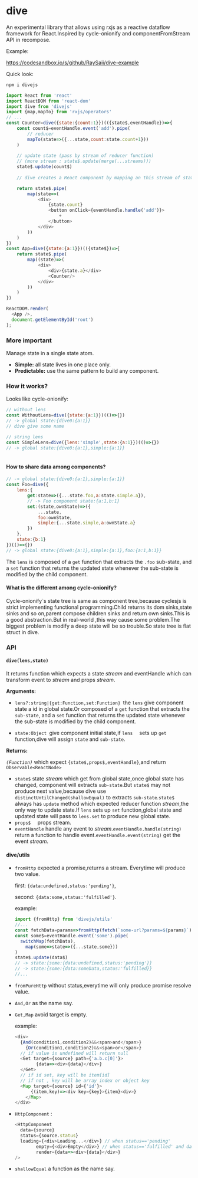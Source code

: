 # dive 

An experimental library that allows using rxjs as a reactive dataflow framework for React.Inspired by cycle-onionify and componentFromStream API in recompose.

Example:

<https://codesandbox.io/s/github/RaySaii/dive-example>

Quick look:

```javascript
npm i divejs
```



```js
import React from 'react'
import ReactDOM from 'react-dom'
import dive from 'divejs'
import {map,mapTo} from 'rxjs/operators'
// ...
const Counter=dive({state:{count:1}})(({state$,eventHandle})=>{
    const count$=eventHandle.event('add').pipe(
        // reducer
    	mapTo(state=>({...state,count:state.count+1}))
    )
    
    // update state (pass by stream of reducer function)
    // (more stream : state$.update(merge(...streams)))
    state$.update(count$)
    
    // dive creates a React component by mapping an this stream of state$ to a stream of React nodes (vdom).

    return state$.pipe(
    	map(state=>(
        	<div>
                {state.count}
                <button onClick={eventHandle.handle('add')}>
                    +
                </button>
            </div>
        ))
    )
})
const App=dive({state:{a:1}})(({state$})=>{
    return state$.pipe(
    	map((state)=>(
            <div>
            	<div>{state.a}</div>
            	<Counter/>
            </div>
        ))
    )
})

ReactDOM.render(
  <App />,
  document.getElementById('root')
);
```

### More important

Manage state in a single state atom.

- **Simple:** all state lives in one place only.
- **Predictable:** use the same pattern to build any component.

### How it works?

Looks like cycle-onionify:

```js
// without lens
const WithoutLens=dive({state:{a:1}})(()=>{})
// -> global state:{dive0:{a:1}}
// dive give some name

// string lens
const SimpleLens=dive({lens:'simple',state:{a:1}})(()=>{})
// -> global state:{dive0:{a:1},simple:{a:1}}
                                      
```

#### How to share data among components?

```js
// -> global state:{dive0:{a:1},simple:{a:1}}
const Foo=dive({
    lens:{
        get:state=>({...state.foo,a:state.simple.a}),
        // -> Foo component state:{a:1,b:1}
        set:(state,ownState)=>({
            ...state,
            foo:ownState,
            simple:{...state.simple,a:ownState.a}
        })
    },
    state:{b:1}
})(()=>{})
// -> global state:{dive0:{a:1},simple:{a:1},foo:{a:1,b:1}}
```

The `lens` is composed of a `get` function that extracts the `.foo` sub-state, and a `set` function that returns the updated state whenever the sub-state is modified by the child component. 

#### What is the different among cycle-onionify?

Cycle-onionify`s state tree is same as component tree,because cyclesjs is strict implementing functional programming.Child returns its dom sinks,state sinks and so on,parent compose children sinks and return own sinks.This is a good abstraction.But in real-world ,this way cause some problem.The biggest problem is modify a deep state will be so trouble.So state tree is flat struct in dive.

### API

#### `dive(lens,state)`

It returns function which expects a state *stream* and eventHandle which can transform event to *stream* and  props *stream*. 

**Arguments:**


- `lens?:string|{get:Function,set:Function} `the `lens`  give component state a id in global state.Or composed of a `get` function that extracts the `sub-state`, and a `set` function that returns the updated state whenever the sub-state is modified by the child component.

- `state:Object `give component initial state,if `lens  ` sets up `get` function,dive will assign `state` and `sub-state`.



**Returns:**


*`(Function)`* which expect `{state$,props$,eventHandle}`,and return `Observable<ReactNode>`

- `state$` state *stream* which get from global state,once global state has changed, component will extracts `sub-state`.But `state$` may not produce next value,because dive use `distinctUntilChanged(shallowEqual)` to  extracts `sub-state`.`state$` always has `update` method which expected reducer function *stream*,the only way to update state.If `lens` sets up `set` function,global state and updated state will pass to `lens.set` to produce new global state.
- `props$  ` props stream.
- `eventHandle` handle any event to *stream*.`eventHandle.handle(string)` return a function to handle event.`eventHandle.event(string)` get the event *stream*.





#### dive/utils

- `fromHttp` expected a promise,returns a stream. Everytime will produce two value.

  first:  `{data:undefined,status:'pending'}`,

  second:  `{data:some,status:'fulfilled'}`.

  example:

  ```js
  import {fromHttp} from 'divejs/utils'
  //...
  const fetchData=params=>fromHttp(fetch(`some-url?params=${params}`).then(res=>res.json()))
  const some$=eventHandle.event('some').pipe(
  	switchMap(fetchData),
      map(some=>state=>({...state,some}))
  )
  state$.update(data$)
  // -> state:{some:{data:undefined,status:'pending'}}
  // -> state:{some:{data:someData,status:'fulfilled}}
  //...
  ```

- `fromPureHttp` without status,everytime will only produce promise resolve value.

- `And,Or` as the name say.

- `Get,Map` avoid target is empty.

  example:

  ```js
  <div>
  	{And(condition1,condition2)&&<span>and</span>}   
      {Or(condition1,condition2)&&<span>or</span>}
  	// if value is undefined will return null
  	<Get target={source} path={'a.b.c[0]'}>
          {data=><div>{data}</div>}
  	</Get>
  	// if id set, key will be item[id]
  	// if not , key will be array index or object key
  	<Map target={source} id={'id'}>
      	{(item,key)=><div key={key}>{item}<div>}   
      </Map>
  </div>
  ```

- `HttpComponent` :

  ```js
  <HttpComponent
  	data={source}
  	status={source.status}
  	loading={<div>Loading...</div>} // when status=='pending'
          empty={<div>Empty</div>} // when status=='fulfilled' and data is empty
          render={data=><div>{data}</div>}
  />
  ```

- `shallowEqual` a function as the name say.

